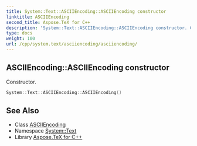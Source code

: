 ```yaml
---
title: System::Text::ASCIIEncoding::ASCIIEncoding constructor
linktitle: ASCIIEncoding
second_title: Aspose.TeX for C++
description: 'System::Text::ASCIIEncoding::ASCIIEncoding constructor. Constructor in C++.'
type: docs
weight: 100
url: /cpp/system.text/asciiencoding/asciiencoding/
---
```

## ASCIIEncoding::ASCIIEncoding constructor


Constructor.

```cpp
System::Text::ASCIIEncoding::ASCIIEncoding()
```

## See Also

* Class [ASCIIEncoding](../)
* Namespace [System::Text](../../)
* Library [Aspose.TeX for C++](../../../)
